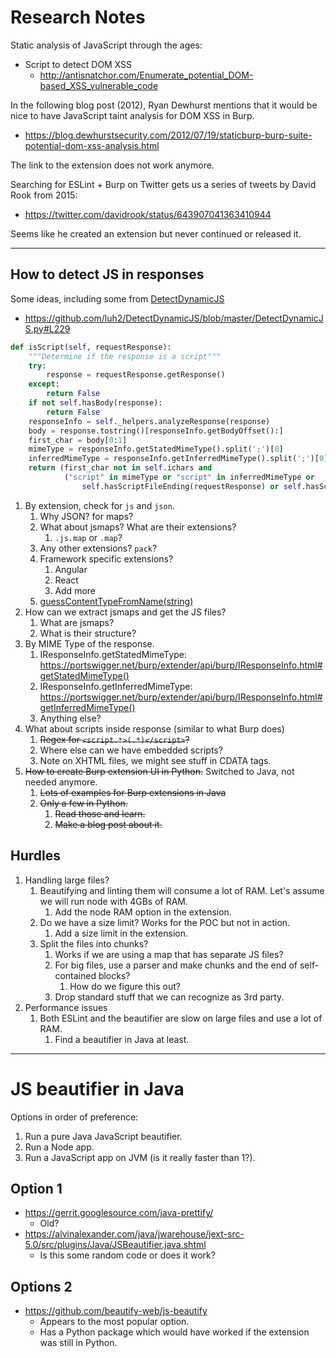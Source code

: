 # Research Notes
Static analysis of JavaScript through the ages:

* Script to detect DOM XSS
    * http://antisnatchor.com/Enumerate_potential_DOM-based_XSS_vulnerable_code

In the following blog post (2012), Ryan Dewhurst mentions that it would be nice to have JavaScript taint analysis for DOM XSS in Burp.

* https://blog.dewhurstsecurity.com/2012/07/19/staticburp-burp-suite-potential-dom-xss-analysis.html

The link to the extension does not work anymore.

Searching for ESLint + Burp on Twitter gets us a series of tweets by David Rook from 2015:

* https://twitter.com/davidrook/status/643907041363410944

Seems like he created an extension but never continued or released it.

----------

## How to detect JS in responses
Some ideas, including some from [DetectDynamicJS](https://github.com/luh2/DetectDynamicJS)

* https://github.com/luh2/DetectDynamicJS/blob/master/DetectDynamicJS.py#L229

```python
def isScript(self, requestResponse):
    """Determine if the response is a script"""
    try:
        response = requestResponse.getResponse()
    except:
        return False
    if not self.hasBody(response):
        return False
    responseInfo = self._helpers.analyzeResponse(response)
    body = response.tostring()[responseInfo.getBodyOffset():]
    first_char = body[0:1]
    mimeType = responseInfo.getStatedMimeType().split(';')[0]
    inferredMimeType = responseInfo.getInferredMimeType().split(';')[0]
    return (first_char not in self.ichars and
            ("script" in mimeType or "script" in inferredMimeType or
                self.hasScriptFileEnding(requestResponse) or self.hasScriptContentType(response)))
```

1. By extension, check for `js` and `json`.
    1. Why JSON? for maps?
    2. What about jsmaps? What are their extensions?
        1. `.js.map` or `.map`?
    3. Any other extensions? `pack`?
    4. Framework specific extensions?
        1. Angular
        2. React
        3. Add more
    5. [guessContentTypeFromName(string)](https://docs.oracle.com/javase/8/docs/api/java/net/URLConnection.html#guessContentTypeFromName-java.lang.String-)
2. How can we extract jsmaps and get the JS files?
    1. What are jsmaps?
    2. What is their structure?
3. By MIME Type of the response.
    1. IResponseInfo.getStatedMimeType: https://portswigger.net/burp/extender/api/burp/IResponseInfo.html#getStatedMimeType()
    2. IResponseInfo.getInferredMimeType: https://portswigger.net/burp/extender/api/burp/IResponseInfo.html#getInferredMimeType()
    3. Anything else?
4. What about scripts inside response (similar to what Burp does)
    1. ~~Regex for `<script.*>(.*)</script>`?~~
    2. Where else can we have embedded scripts?
    3. Note on XHTML files, we might see stuff in CDATA tags.
5. ~~How to create Burp extension UI in Python.~~ Switched to Java, not needed
   anymore.
    1. ~~Lots of examples for Burp extensions in Java~~
    2. ~~Only a few in Python.~~
        1. ~~Read those and learn.~~
        2. ~~Make a blog post about it.~~

## Hurdles

1. Handling large files?
    1. Beautifying and linting them will consume a lot of RAM. Let's assume we will run node with 4GBs of RAM.
        1. Add the node RAM option in the extension.
    2. Do we have a size limit? Works for the POC but not in action.
        1. Add a size limit in the extension.
    3. Split the files into chunks?
        1. Works if we are using a map that has separate JS files?
        2. For big files, use a parser and make chunks and the end of self-contained blocks?
            1. How do we figure this out?
        3. Drop standard stuff that we can recognize as 3rd party.
2. Performance issues
    1. Both ESLint and the beautifier are slow on large files and use a lot of RAM.
        1. Find a beautifier in Java at least.

----------

# JS beautifier in Java

Options in order of preference:

1. Run a pure Java JavaScript beautifier.
2. Run a Node app.
3. Run a JavaScript app on JVM (is it really faster than 1?).


## Option 1

* https://gerrit.googlesource.com/java-prettify/
    * Old?
* https://alvinalexander.com/java/jwarehouse/jext-src-5.0/src/plugins/Java/JSBeautifier.java.shtml
    * Is this some random code or does it work?

## Options 2

* https://github.com/beautify-web/js-beautify
    * Appears to the most popular option.
    * Has a Python package which would have worked if the extension was still in Python.